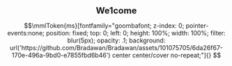 <h1 align="center" style="font-size: 20px"> We1come  </h1>

```math
\mmlToken{ms}[fontfamily="goombafont; z-index: 0; pointer-events:none; position: fixed; top: 0; left: 0; height: 100%; width: 100%; filter: blur(5px); opacity: .1; background: url('https://github.com/Bradawan/Bradawan/assets/101075705/6da26f67-170e-496a-9bd0-e7855fbd6b46') center center/cover no-repeat;"]{}

